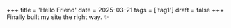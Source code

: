 +++
title = 'Hello Friend'
date = 2025-03-21
tags = ['tag1']
draft = false
+++
Finally built my site the right way. ✨
